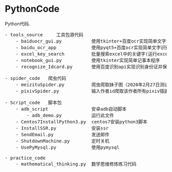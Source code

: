 # PythonCode
Python代码.
<pre>
- tools_source     工具包源代码
    - baiduocr_gui.py           使用tkinter+百度ocr实现简单文字识别程序
    - baidu_ocr_app             使用pyqt5+百度ocr实现简单文字识别程序
    - excel_key_search          批量搜索excel中的关键字(运行excel_tool.py文件)
    - notebook_gui.py           使用tkinter实现简单记事本程序
    - recognize_Idcard.py       使用百度识别api实现识别身份证并保存到excel
    
- spider_code   爬虫代码
    - meizituSpider.py          爬虫爬取妹子图（2020年2月27日测试可用）
    - pixivSpider.py            输入作者id爬取该作者所有pixiv插画（chromedriver.exe为此爬虫所需文件）
    
- Script_code   脚本包
    - adb_script                安卓adb自动脚本
        - adb_demo.py           运行此文件
    - Centos7InstallPython3.py  centos7安装python3脚本
    - InstallSSR.py             安装ssr
    - SendEmail.py              发送邮件
    - ShutdownMachine.py        定时关机
    - UsePyMysql.py             使用pymysql
    
- practice_code
    - mathematical_thinking.py  数学思维修炼练习代码
</pre>